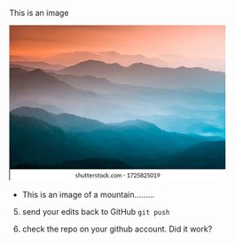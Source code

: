 This is an image

![This is an image of a mountain](img/mountain.jpeg)

- This is an image of a mountain.........

5. send your edits back to GitHub
`git push`

6. check the repo on your github account.  Did it work?
